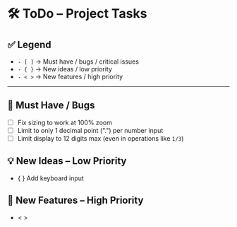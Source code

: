 # 🛠️ ToDo – Project Tasks

## ✅ Legend
- `- [ ]` → Must have / bugs / critical issues  
- `- { }` → New ideas / low priority  
- `- < >` → New features / high priority  

---

## 🐞 Must Have / Bugs
- [ ] Fix sizing to work at 100% zoom  
- [ ] Limit to only 1 decimal point (".") per number input  
- [ ] Limit display to 12 digits max (even in operations like `1/3`)  

## 💡 New Ideas – Low Priority
- { } Add keyboard input  

## 🚀 New Features – High Priority
- < > 